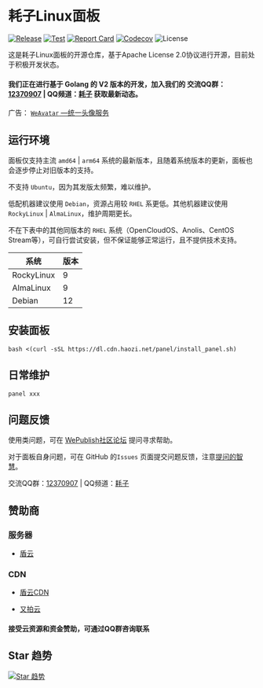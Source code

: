 # 耗子Linux面板

[![Release](https://img.shields.io/github/release/HaoZi-Team/Panel.svg)](https://github.com/HaoZi-Team/Panel/releases)
[![Test](https://github.com/HaoZi-Team/Panel/actions/workflows/test.yml/badge.svg)](https://github.com/HaoZi-Team/Panel/actions)
[![Report Card](https://goreportcard.com/badge/github.com/HaoZi-Team/Panel)](https://goreportcard.com/report/github.com/HaoZi-Team/Panel)
[![Codecov](https://codecov.io/gh/HaoZi-Team/Panel/branch/main/graph/badge.svg?token=XFT5NGNSRG)](https://codecov.io/gh/HaoZi-Team/Panel)
![License](https://img.shields.io/github/license/HaoZi-Team/Panel)

这是耗子Linux面板的开源仓库，基于Apache License 2.0协议进行开源，目前处于积极开发状态。

#### 我们正在进行基于 Golang 的 V2 版本的开发，加入我们的 交流QQ群：[12370907](https://jq.qq.com/?_wv=1027&k=I1oJKSTH) | QQ频道：[耗子](https://pd.qq.com/s/fyol46wfy) 获取最新动态。

广告： [`WeAvatar` —统一头像服务](https://weavatar.com)

## 运行环境

面板仅支持主流 `amd64` | `arm64` 系统的最新版本，且随着系统版本的更新，面板也会逐步停止对旧版本的支持。

不支持 `Ubuntu`，因为其发版太频繁，难以维护。

低配机器建议使用 `Debian`，资源占用较 `RHEL` 系更低。其他机器建议使用 `RockyLinux` | `AlmaLinux`，维护周期更长。

不在下表中的其他同版本的 `RHEL` 系统（OpenCloudOS、Anolis、CentOS Stream等），可自行尝试安装，但不保证能够正常运行，且不提供技术支持。

| 系统         | 版本 |
|------------|----|
| RockyLinux | 9  |
| AlmaLinux  | 9  |
| Debian     | 12 |

## 安装面板


```shell
bash <(curl -sSL https://dl.cdn.haozi.net/panel/install_panel.sh)
```

## 日常维护

```shell
panel xxx
```

## 问题反馈

使用类问题，可在 [WePublish社区论坛](https://wepublish.cn/forums) 提问寻求帮助。

对于面板自身问题，可在 GitHub 的`Issues`
页面提交问题反馈，注意[提问的智慧](https://github.com/ryanhanwu/How-To-Ask-Questions-The-Smart-Way/blob/main/README-zh_CN.md)。

交流QQ群：[12370907](https://jq.qq.com/?_wv=1027&k=I1oJKSTH) | QQ频道：[耗子](https://pd.qq.com/s/fyol46wfy)

## 赞助商

### 服务器

- [盾云](https://www.ddunyun.com/)

### CDN

- [盾云CDN](http://cdn.ddunyun.com/)

- [又拍云](https://www.upyun.com/)

#### 接受云资源和资金赞助，可通过QQ群咨询联系

## Star 趋势

[![Star 趋势](https://starchart.cc/HaoZi-Team/Panel.svg)](https://starchart.cc/HaoZi-Team/Panel)
